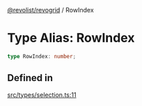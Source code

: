 [@revolist/revogrid](README.md) / RowIndex

# Type Alias: RowIndex

```ts
type RowIndex: number;
```

## Defined in

[src/types/selection.ts:11](https://github.com/revolist/revogrid/blob/1ed53ebfdb262e9a8c2e5e06c64cb87ad0050ffc/src/types/selection.ts#L11)

